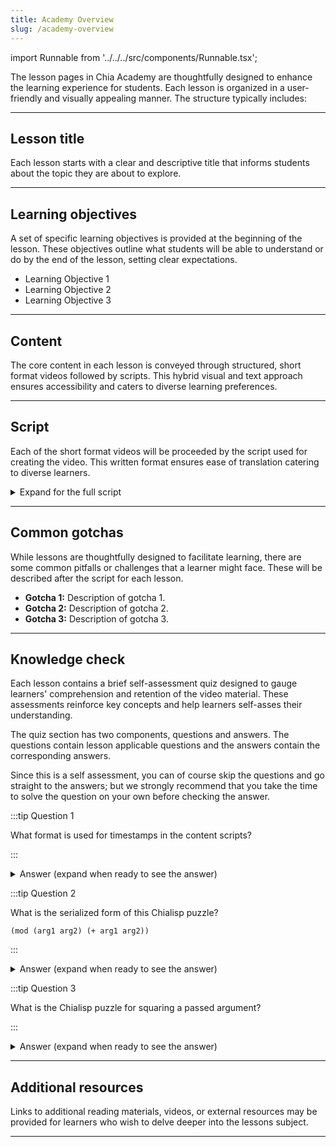 ```yaml
---
title: Academy Overview
slug: /academy-overview
---
```


import Runnable from '../../../src/components/Runnable.tsx';

The lesson pages in Chia Academy are thoughtfully designed to enhance the learning experience for students. Each lesson is organized in a user-friendly and visually appealing manner. The structure typically includes:

---

## Lesson title

Each lesson starts with a clear and descriptive title that informs students about the topic they are about to explore.

---

## Learning objectives

A set of specific learning objectives is provided at the beginning of the lesson. These objectives outline what students will be able to understand or do by the end of the lesson, setting clear expectations.

- Learning Objective 1
- Learning Objective 2
- Learning Objective 3

---

## Content

The core content in each lesson is conveyed through structured, short format videos followed by scripts. This hybrid visual and text approach ensures accessibility and caters to diverse learning preferences.

---

## Script

Each of the short format videos will be proceeded by the script used for creating the video. This written format ensures ease of translation catering to diverse learners.

<details>

<summary> Expand for the full script </summary>

00:00  
This is an example of how the scripts will be provided including timestamps.

00:20  
The timestamps are provided in set intervals and are formatted as `minutes:seconds` (`MM:SS`).

</details>

---

## Common gotchas

While lessons are thoughtfully designed to facilitate learning, there are some common pitfalls or challenges that a learner might face. These will be described after the script for each lesson.

- **Gotcha 1:** Description of gotcha 1.
- **Gotcha 2:** Description of gotcha 2.
- **Gotcha 3:** Description of gotcha 3.

---

## Knowledge check

Each lesson contains a brief self-assessment quiz designed to gauge learners' comprehension and retention of the video material. These assessments reinforce key concepts and help learners self-asses their understanding.

The quiz section has two components, questions and answers. The questions contain lesson applicable questions and the answers contain the corresponding answers.

Since this is a self assessment, you can of course skip the questions and go straight to the answers; but we strongly recommend that you take the time to solve the question on your own before checking the answer.

:::tip Question 1

What format is used for timestamps in the content scripts?

:::

<details>

<summary> Answer (expand when ready to see the answer)  </summary>

`MM:SS` or `minutes:seconds`

</details>

:::tip Question 2

What is the serialized form of this Chialisp puzzle?

```chialisp
(mod (arg1 arg2) (+ arg1 arg2))
```

:::

<details>

<summary> Answer (expand when ready to see the answer)  </summary>

```chialisp
(+ 2 5)
```

</details>

:::tip Question 3

What is the Chialisp puzzle for squaring a passed argument?

:::

<details>

<summary> Answer (expand when ready to see the answer) </summary>

```chialisp
(mod (arg)
    (defun square (number)
        (* number number)
    )
    (square arg)
)
```

</details>

---

## Additional resources

Links to additional reading materials, videos, or external resources may be provided for learners who wish to delve deeper into the lessons subject.

---
